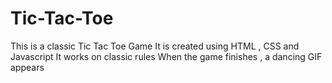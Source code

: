 # Tic-Tac-Toe

This is a classic Tic Tac Toe Game
It is created using HTML , CSS and Javascript
It works on classic rules
When the game finishes , a dancing GIF appears

